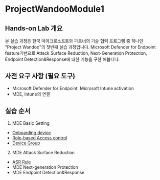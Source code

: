 # ProjectWandooModule1
## Hands-on Lab 개요
본 실습 과정은 한국 마이크로소프트와 파트너의 기술 협력 프로그램 중 하나인 "Project Wandoo"의 첫번째 실습 과정입니다. Microsoft Defender for Endpoint feature기반으로 Attack Surface Reduction, Next-Generation Protection, Endpoint Detection&Response에 대한 기능을 구현 해봅니다. 

## 사전 요구 사항 (필요 도구)

* Microsoft Defender for Endpoint, Microsoft Intune activation
* MDE, Intune의 연결

## 실습 순서

1. MDE Basic Setting
  * [Onboarding device](https://github.com/Kittiyayaong/ProjectWandooModule1/blob/main/MDE%20Basic%20Setting-01.Onboarding%20Device.md)
  * [Role-based Access control](https://github.com/Kittiyayaong/ProjectWandooModule1/blob/main/MDE%20Basic%20Setting-02.RBAC.md)
  * [Device Group](https://github.com/Kittiyayaong/ProjectWandooModule1/blob/main/MDE%20Basic%20Setting-03.Device%20Group.md)
    
2. MDE Attack Surface Reduction
 * [ASR Rule](https://github.com/Kittiyayaong/ProjectWandooModule1/blob/main/MDE%20ASR-01.ASR%20Rule%26Policy.md)
* MDE Next-generation Protection
* MDE Endpoint Detection&Response
